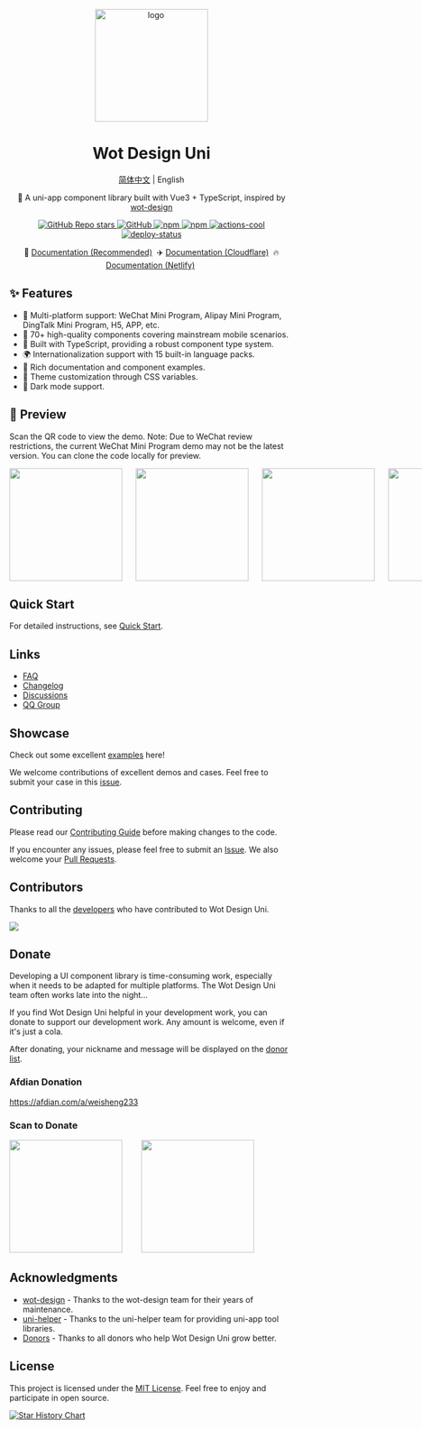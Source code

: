 <p align="center">
    <img alt="logo" src="https://wot-design-uni.cn/logo.png" width="200">
</p>
<h1 align="center">Wot Design Uni</h1>

<div align="center">
<p><a href="./README.md">简体中文</a> | English</p>
</div>

<p align="center">📱 A uni-app component library built with Vue3 + TypeScript, inspired by <a href="https://github.com/jd-ftf/wot-design-mini?tab=readme-ov-file">wot-design</a></p>

<p align="center">

<a href="https://github.com/Moonofweisheng/wot-design-uni">
  <img alt="GitHub Repo stars" src="https://img.shields.io/github/stars/Moonofweisheng/wot-design-uni?logo=github&color=%234d80f0&link=https%3A%2F%2Fgithub.com%2FMoonofweisheng%2Fwot-design-uni&style=flat-square">
 </a>


<a href="https://github.com/Moonofweisheng/wot-design-uni">
  <img alt="GitHub" src="https://img.shields.io/codecov/c/github/Moonofweisheng/wot-design-uni?style=flat-square">
 </a>

<a href="https://www.npmjs.com/package/wot-design-uni">
  <img alt="npm" src="https://img.shields.io/npm/dm/wot-design-uni?logo=npm&link=https%3A%2F%2Fwww.npmjs.com%2Fpackage%2Fwot-design-uni&style=flat-square">
</a>

 <a href="https://www.npmjs.com/package/wot-design-uni">
  <img alt="npm" src="https://img.shields.io/npm/v/wot-design-uni?logo=npm&color=%234d80f0&link=https%3A%2F%2Fwww.npmjs.com%2Fpackage%2Fwot-design-uni&style=flat-square">
</a>

<a href="https://github.com/actions-cool/" target="_blank" referrerpolicy="no-referrer">
  <img src="https://img.shields.io/badge/using-actions--cool-red?style=flat-square" alt="actions-cool" />
</a>

<a href="https://app.netlify.com/sites/wot-design-uni/deploys" target="_blank" referrerpolicy="no-referrer">
  <img src="https://api.netlify.com/api/v1/badges/0991d8a9-0fb0-483b-8961-5bde066bbd50/deploy-status" alt="deploy-status" />
</a>

</p>

<p align="center">
  🚀 <a href="https://wot-design-uni.cn">Documentation (Recommended)</a>&nbsp;
  ✈️ <a href="https://wot-design-uni.pages.dev/">Documentation (Cloudflare)</a>&nbsp;
  🔥 <a href="https://wot-design-uni.netlify.app/">Documentation (Netlify)</a>&nbsp;
</p>

## ✨ Features

- 🎯 Multi-platform support: WeChat Mini Program, Alipay Mini Program, DingTalk Mini Program, H5, APP, etc.
- 🚀 70+ high-quality components covering mainstream mobile scenarios.
- 💪 Built with TypeScript, providing a robust component type system.
- 🌍 Internationalization support with 15 built-in language packs.
- 📖 Rich documentation and component examples.
- 🎨 Theme customization through CSS variables.
- 🍭 Dark mode support.

## 📱 Preview

Scan the QR code to view the demo. Note: Due to WeChat review restrictions, the current WeChat Mini Program demo may not be the latest version. You can clone the code locally for preview.

<p style="display:flex;gap:24px">
<img src="https://wot-design-uni.cn/wx.jpg" width="200" height="200"/>
<img src="https://wot-design-uni.cn/alipay.png" width="200" height="200" />
<img src="https://wot-design-uni.cn/h5.png" width="200" height="200" />
<img src="https://wot-design-uni.cn/android.png" width="200" height="200" />
</p>

## Quick Start

For detailed instructions, see [Quick Start](https://wot-design-uni.cn/guide/quick-use.html).

## Links

- [FAQ](https://wot-design-uni.cn/guide/common-problems.html)
- [Changelog](https://wot-design-uni.cn/guide/changelog.html)
- [Discussions](https://github.com/Moonofweisheng/wot-design-uni/discussions)
- [QQ Group](https://wot-design-uni.cn/guide/join-group.html)

## Showcase

Check out some excellent [examples](https://wot-design-uni.cn/guide/cases.html) here!

We welcome contributions of excellent demos and cases. Feel free to submit your case in this [issue](https://github.com/Moonofweisheng/wot-design-uni/issues/16).

## Contributing

Please read our [Contributing Guide](./.github/CONTRIBUTING.md) before making changes to the code.

If you encounter any issues, please feel free to submit an [Issue](https://github.com/Moonofweisheng/wot-design-uni/issues). We also welcome your [Pull Requests](https://github.com/Moonofweisheng/wot-design-uni/pulls).

## Contributors

Thanks to all the [developers](https://github.com/Moonofweisheng/wot-design-uni/graphs/contributors) who have contributed to Wot Design Uni.

<a href="https://github.com/Moonofweisheng/wot-design-uni/graphs/contributors">
  <img src="https://contrib.rocks/image?repo=Moonofweisheng/wot-design-uni" />
</a>

## Donate

Developing a UI component library is time-consuming work, especially when it needs to be adapted for multiple platforms. The Wot Design Uni team often works late into the night...

If you find Wot Design Uni helpful in your development work, you can donate to support our development work. Any amount is welcome, even if it's just a cola.

After donating, your nickname and message will be displayed on the [donor list](https://wot-design-uni.cn/reward/donor.html).

### Afdian Donation

<a href="https://afdian.com/a/weisheng233">https://afdian.com/a/weisheng233</a>

### Scan to Donate

<p>
<img src="https://wot-design-uni.cn/weixinQrcode.jpg" width="200" height="200" style="margin-right:30px"/>
<img src="https://wot-design-uni.cn/alipayQrcode.jpg" width="200" height="200" />
</p>

## Acknowledgments

- [wot-design](https://github.com/jd-ftf/wot-design-mini) - Thanks to the wot-design team for their years of maintenance.
- [uni-helper](https://github.com/uni-helper) - Thanks to the uni-helper team for providing uni-app tool libraries.
- [Donors](https://wot-design-uni.cn/reward/donor.html) - Thanks to all donors who help Wot Design Uni grow better.

## License

This project is licensed under the [MIT License](https://en.wikipedia.org/wiki/MIT_License). Feel free to enjoy and participate in open source.

[![Star History Chart](https://api.star-history.com/svg?repos=Moonofweisheng/wot-design-uni&type=Date)](https://star-history.com/#Moonofweisheng/wot-design-uni&Date)
